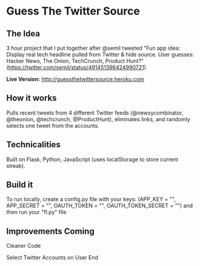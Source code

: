 Guess The Twitter Source
======

The Idea
-------
3 hour project that I put together after @semil tweeted "Fun app idea: Display real tech headline pulled from Twitter & hide   source. User guesses: Hacker News, The Onion, TechCrunch, Product Hunt?" (https://twitter.com/semil/status/491451396424990721)
 
**Live Version:** http://guessthetwittersource.heroku.com
 
How it works
-------
Pulls recent tweets from 4 different Twitter feeds (@newsycombinator, @theonion, @techcrunch, @ProductHunt), eliminates links, and randomly selects one tweet from the accounts.
 
Technicalities
-------
Built on Flask, Python, JavaScript (uses localStorage to store current streak).
 
Build it
-------
To run locally, create a config.py file with your keys:
(APP_KEY = "", APP_SECRET = "", OAUTH_TOKEN = "", OAUTH_TOKEN_SECRET = "") and then run your "fl.py" file
 
Improvements Coming
-------
Cleaner Code

Select Twitter Accounts on User End
